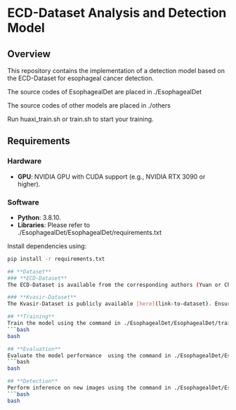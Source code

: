 # **ECD-Dataset Analysis and Detection Model**

## **Overview**
This repository contains the implementation of a detection model based on the ECD-Dataset for esophageal cancer detection.

The source codes of EsophagealDet are placed in ./EsophagealDet

The source codes of other models are placed in ./others

Run huaxi_train.sh or train.sh to start your training.

## **Requirements**
### **Hardware**
- **GPU**: NVIDIA GPU with CUDA support (e.g., NVIDIA RTX 3090 or higher).

### **Software**
- **Python**: 3.8.10.
- **Libraries**:
  Please refer to ./EsophagealDet/EsophagealDet/requirements.txt

Install dependencies using:
```bash
pip install -r requirements.txt

## **Dataset**
### **ECD-Dataset**
The ECD-Dataset is available from the corresponding authors (Yuan or Chen) upon reasonable request.

### **Kvasir-Dataset**
The Kvasir-Dataset is publicly available [here](link-to-dataset). Ensure the dataset is split following [here](link-to-dataset).

## **Training**
Train the model using the command in ./EsophagealDet/EsophagealDet/train_huaxi:
```bash
bash

## **Evaluation**
Evaluate the model performance  using the command in ./EsophagealDet/EsophagealDet/test_huaxi:
```bash
bash

## **Detection**
Perform inference on new images using the command in ./EsophagealDet/EsophagealDet/train_huaxi:
```bash
bash
